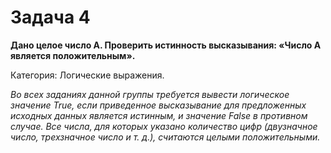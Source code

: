 # Задача 4 

**Дано целое число A. Проверить истинность высказывания: «Число A является положительным».**

Категория: Логические выражения.

*Во всех заданиях данной группы требуется вывести логическое значение True, если приведенное высказывание для предложенных исходных данных является истинным, и значение False в противном случае. Все числа, для которых указано количество цифр (двузначное число, трехзначное число и т. д.), считаются целыми положительными.*